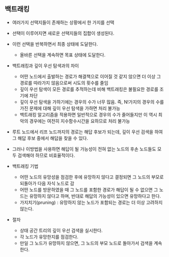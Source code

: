 ## 백트래킹
- 여러가지 선택지들이 존재하는 상황에서 한 가지를 선택
- 선택이 이루어지면 새로운 선택지들의 집합이 생성된다.
- 이런 선택을 반복하면서 최종 상태에 도달한다.
  - 올바른 선택을 계속하면 목표 상태에 도달한다.
 
- 백트래킹과 깊이 우선 탐색과의 차이
  - 어떤 노드에서 출발하는 경로가 해결책으로 이어질 것 같지 않으면 더 이상 그 경로를 따라가지 않음으로써 시도의 횟수를 줄임
  - 깊이 우선 탐색이 모든 경로를 추적하는데 비해 백트래킹은 불필요한 경로를 조기에 차단
  - 깊이 우선 탐색을 가하기에는 경우의 수가 너무 많음. 즉, N!가지의 경우의 수를 가진 문제에 대해 깊이 우선 탐색을 가하면 처리 불가능
  - 백트래킹 알고리즘을 적용하면 일반적으로 경우의 수가 줄어들지만 이 역시 최악의 경우에는 여전히 지수함수시간을 요하므로 처리 불가능
 
- 루트 노드에서 리프 노드까지의 경로는 해답 후보가 되는데, 깊이 우선 검색을 하여 그 해답 후보 중에서 해답을 찾을 수 있다.
- 그러나 이방법을 사용하면 해답이 될 가능성이 전혀 없는 노드의 후손 노드들도 모두 검색해야 하므로 비효율적이다.

- 백트래킹 기법
  - 어떤 노드의 유망성을 점검한 후에 유망하지 않다고 결정되면 그 노드의 부모로 되돌아가 다음 자식 노드로 감
  - 어떤 노드를 방문하였을 때 그 노드를 포함한 경로가 해답이 될 수 없으면 그 노드는 유망하지 않다고 하며, 반대로 해답의 가능성이 있으면 유망하다고 한다.
  - 가지치기(pruning) : 유망하지 않는 노드가 포함되는 경로는 더 이상 고려하지 않는다.
 
- 절차
  - 상태 공간 트리의 깊이 우선 검색을 실시한다.
  - 각 노드가 유망한지를 점검한다.
  - 만일 그 노드가 유망하지 않으면, 그 노드의 부모 노드로 돌아가서 검색을 계속한다.
